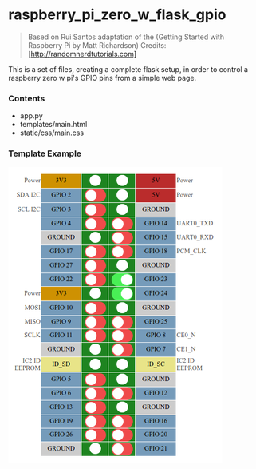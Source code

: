 # raspberry_pi_zero_w_flask_gpio

> Based on Rui Santos adaptation of the (Getting Started with Raspberry Pi by Matt Richardson)
> Credits: [http://randomnerdtutorials.com]

This is a set of files, creating a complete flask setup, in order to control a raspberry zero w pi's GPIO  pins from a simple web page.

### Contents
* app.py
* templates/main.html
* static/css/main.css

### Template Example
![GPIO](https://github.com/fzantalis/raspberry_pi_zero_w_flask_gpio/blob/master/gpio.png)
